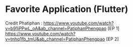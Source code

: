 # Favorite Application (Flutter)


Credit Phatiphan : https://www.youtube.com/watch?v=b91iPPwL_oA&ab_channel=PatiphanPhengpao [EP 1]
                   https://www.youtube.com/watch?v=tnhq1fb_tmU&ab_channel=PatiphanPhengpao [EP 2]
